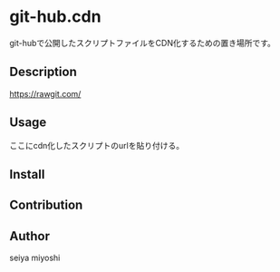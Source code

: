 git-hub.cdn
====
git-hubで公開したスクリプトファイルをCDN化するための置き場所です。

## Description
https://rawgit.com/

## Usage
ここにcdn化したスクリプトのurlを貼り付ける。

## Install

## Contribution

## Author
seiya miyoshi

